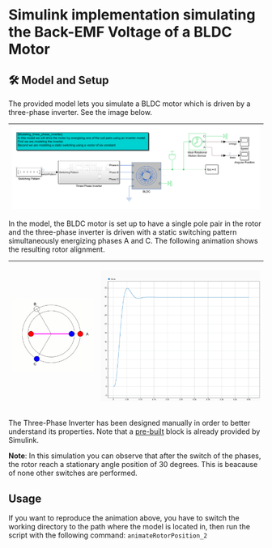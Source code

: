 # Simulink implementation simulating the Back-EMF Voltage of a BLDC Motor


## 🛠 Model and Setup

The provided model lets you simulate a BLDC motor which is driven by a three-phase inverter. See the image below.


| ![](block_diagram.png) |
| :---------------: |

In the model, the BLDC motor is set up to have a single pole pair in the rotor and the three-phase inverter is driven with a static switching pattern simultaneously energizing phases A and C. The following animation shows the resulting rotor alignment.


| <p align="center"> <img src="animation_pt2.gif" width="100%"> </p> | <p align="center"> <img src="plot_angle_pt2.png" width="100%"> </p> |
| :---------------: | :---------------: |




The Three-Phase Inverter has been designed manually in order to better understand its properties.
Note that a [pre-built](https://www.mathworks.com/help/physmod/sps/ref/converterthreephase.html) block is already provided by Simulink.

__Note__: In this simulation you can observe that after the switch of the phases, the rotor reach a stationary angle position of 30 degrees. This is beacause of none other switches are performed.

## Usage

If you want to reproduce the animation above, you have to switch the working directory to the path where the model is located in, then run the script with the following command: `animateRotorPosition_2`  